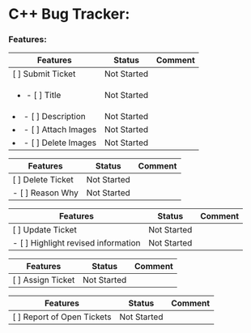 # C++ Bug Tracker:

### Features:

| **Features** | **Status** | **Comment** |
| ------------- | ------------- | ------------- |
| [ ] Submit Ticket | Not Started | |
| <ul><li> - [ ] Title </li>| Not Started | |
| <li> - [ ]  Description </li> | Not Started | | 
| <li> - [ ] Attach Images </li> | Not Started | |
| <li> - [ ] Delete Images </li></ul> | Not Started | |

| **Features** | **Status** | **Comment** |
| ------------- | ------------- | ------------- |
| [ ] Delete Ticket | Not Started | |
| - [ ] Reason Why | Not Started | |

| **Features** | **Status** | **Comment** |
| ------------- | ------------- | ------------- |
| [ ] Update Ticket | Not Started | |
| - [ ] Highlight revised information | Not Started | |

| **Features** | **Status** | **Comment** |
| ------------- | ------------- | ------------- |
| [ ] Assign Ticket | Not Started | |

| **Features** | **Status** | **Comment** |
| ------------- | ------------- | ------------- |
| [ ] Report of Open Tickets | Not Started | |

